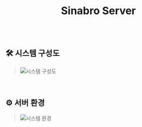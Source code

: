 <div align="center">
  <h1>Sinabro Server</h1>
<br/>
</div>

<br/>

## 🛠 시스템 구성도
>![시스템 구성도](https://github.com/OSS-Sinabro/Sinabro_Server/assets/90829718/5b7d8e34-79e5-4831-9091-6faea1e605cf)

<br/>

## ⚙ 서버 환경
>![시스템 환경](https://github.com/OSS-Sinabro/Sinabro_Server/assets/90829718/6982fc1e-fdf6-4554-81c5-57f9be5a3ba1)

<br/>
